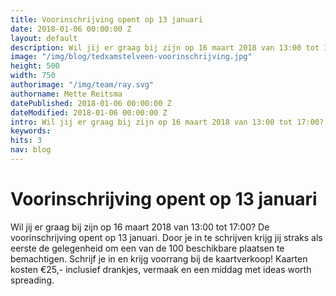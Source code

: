 ```yaml
---
title: Voorinschrijving opent op 13 januari
date: 2018-01-06 00:00:00 Z
layout: default
description: Wil jij er graag bij zijn op 16 maart 2018 van 13:00 tot 17:00? De voorinschrijving opent op 13 januari.
image: "/img/blog/tedxamstelveen-voorinschrijving.jpg"
height: 500
width: 750
authorimage: "/img/team/ray.svg"
authorname: Mette Reitsma
datePublished: 2018-01-06 00:00:00 Z
dateModified: 2018-01-06 00:00:00 Z
intro: Wil jij er graag bij zijn op 16 maart 2018 van 13:00 tot 17:00? De voorinschrijving opent op 13 januari.
keywords:
hits: 3
nav: blog
---
```


# Voorinschrijving opent op 13 januari

<a href="{{site.url}}{{page.url}}" title="{{ page.title }}"><amp-img noloading width="250" height="250" alt="{{ page.title }}" layout="responsive" src="{{site.url}}{{ page.image }}" class="photo pull-left"></amp-img></a>

Wil jij er graag bij zijn op 16 maart 2018 van 13:00 tot 17:00? De voorinschrijving opent op 13 januari. Door je in te schrijven krijg jij straks als eerste de gelegenheid om een van de 100 beschikbare plaatsen te bemachtigen. Schrijf je in en krijg voorrang bij de kaartverkoop! Kaarten kosten €25,- inclusief drankjes, vermaak en een middag met ideas worth spreading.
